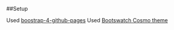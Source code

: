 ##Setup

Used [boostrap-4-github-pages](https://nicolas-van.github.io/bootstrap-4-github-pages/)
Used [Bootswatch Cosmo theme](https://bootswatch.com/cosmo/)
